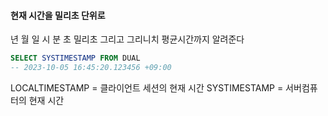 #### 현재 시간을 밀리초 단위로

년 월 일 시 분 초 밀리초 그리고 그리니치 평균시간까지 알려준다
```sql
SELECT SYSTIMESTAMP FROM DUAL
-- 2023-10-05 16:45:20.123456 +09:00
```

LOCALTIMESTAMP = 클라이언트 세션의 현재 시간
SYSTIMESTAMP = 서버컴퓨터의 현재 시간

